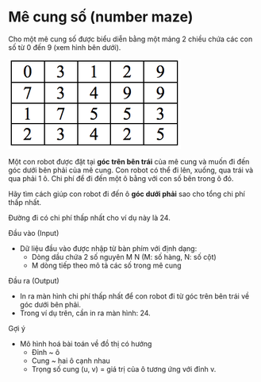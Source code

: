 # Mê cung số (number maze)
Cho một mê cung số được biểu diễn bằng một mảng 2 chiều chứa các con số từ 0 đến 9 (xem hình bên dưới).

<img src="number_maze.png">

Một con robot được đặt tại **góc trên bên trái** của mê cung và muốn đi đến góc dưới bên phải của mê cung. Con robot có thể đi lên, xuống, qua trái và qua phải 1 ô. Chi phí để đi đến một ô bằng với con số bên trong ô đó.

Hãy tìm cách giúp con robot đi đến ô **góc dưới phải** sao cho tổng chi phí thấp nhất.

Đường đi có chi phí thấp nhất cho ví dụ này là 24.

Đầu vào (Input)
- Dữ liệu đầu vào được nhập từ bàn phím với định dạng:
  - Dòng dầu chứa 2 số nguyên M N (M: số hàng, N: số cột)
  - M dòng tiếp theo mô tả các số trong mê cung

Đầu ra (Output)
- In ra màn hình chi phí thấp nhất để con robot đi từ góc trên bên trái về góc dưới bên phải.
- Trong ví dụ trên, cần in ra màn hình: 24.

Gợi ý
- Mô hình hoá bài toán về đồ thị có hướng
  - Đỉnh ~ ô
  - Cung ~ hai ô cạnh nhau
  - Trọng số cung (u, v) = giá trị của ô tương ứng với đỉnh v.
